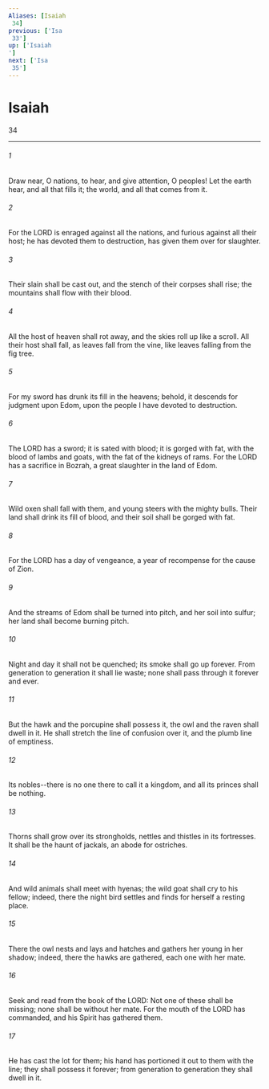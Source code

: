 ```yaml
---
Aliases: [Isaiah 34]
previous: ['Isa 33']
up: ['Isaiah']
next: ['Isa 35']
---
```

# Isaiah 34

***
 

###### 1 
Draw near, O nations, to hear,  and give attention, O peoples!  Let the earth hear, and all that fills it;  the world, and all that comes from it.   

###### 2 
For the LORD is enraged against all the nations,  and furious against all their host;  he has devoted them to destruction, has given them over for slaughter.   

###### 3 
Their slain shall be cast out,  and the stench of their corpses shall rise;  the mountains shall flow with their blood.   

###### 4 
All the host of heaven shall rot away,  and the skies roll up like a scroll.  All their host shall fall,  as leaves fall from the vine,  like leaves falling from the fig tree.  

###### 5 
For my sword has drunk its fill in the heavens;  behold, it descends for judgment upon Edom,  upon the people I have devoted to destruction.   

###### 6 
The LORD has a sword; it is sated with blood;  it is gorged with fat,  with the blood of lambs and goats,  with the fat of the kidneys of rams.  For the LORD has a sacrifice in Bozrah,  a great slaughter in the land of Edom.   

###### 7 
Wild oxen shall fall with them,  and young steers with the mighty bulls.  Their land shall drink its fill of blood,  and their soil shall be gorged with fat.  

###### 8 
For the LORD has a day of vengeance,  a year of recompense for the cause of Zion.   

###### 9 
And the streams of Edom shall be turned into pitch,  and her soil into sulfur;  her land shall become burning pitch.   

###### 10 
Night and day it shall not be quenched;  its smoke shall go up forever.  From generation to generation it shall lie waste;  none shall pass through it forever and ever.   

###### 11 
But the hawk and the porcupine shall possess it,  the owl and the raven shall dwell in it.  He shall stretch the line of confusion over it,  and the plumb line of emptiness.   

###### 12 
Its nobles--there is no one there to call it a kingdom,  and all its princes shall be nothing.  

###### 13 
Thorns shall grow over its strongholds,  nettles and thistles in its fortresses.  It shall be the haunt of jackals,  an abode for ostriches.   

###### 14 
And wild animals shall meet with hyenas;  the wild goat shall cry to his fellow;  indeed, there the night bird settles  and finds for herself a resting place.  

###### 15 
There the owl nests and lays  and hatches and gathers her young in her shadow;  indeed, there the hawks are gathered,  each one with her mate.   

###### 16 
Seek and read from the book of the LORD:  Not one of these shall be missing;  none shall be without her mate.  For the mouth of the LORD has commanded,  and his Spirit has gathered them.   

###### 17 
He has cast the lot for them;  his hand has portioned it out to them with the line;  they shall possess it forever;  from generation to generation they shall dwell in it.
